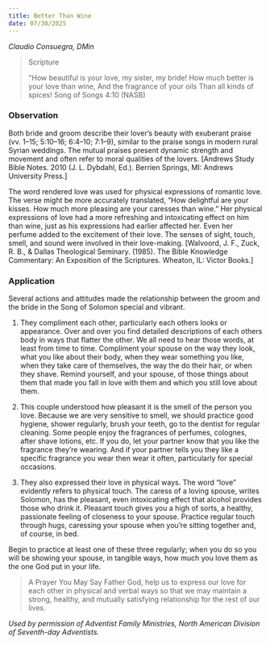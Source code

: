 ```yaml
---
title: Better Than Wine
date: 07/30/2025
---
```


_Claudio Consuegra, DMin_

> <p>Scripture</p>
> "How beautiful is your love, my sister, my bride! How much better is your love than wine, And the fragrance of your oils Than all kinds of spices! Song of Songs 4:10 (NASB)

### Observation

Both bride and groom describe their lover’s beauty with exuberant praise (vv. 1–15; 5:10–16; 6:4–10; 7:1–9), similar to the praise songs in modern rural Syrian weddings. The mutual praises present dynamic strength and movement and often refer to moral qualities of the lovers. [Andrews Study Bible Notes. 2010 (J. L. Dybdahl, Ed.). Berrien Springs, MI: Andrews University Press.]

The word rendered love was used for physical expressions of romantic love. The verse might be more accurately translated, “How delightful are your kisses. How much more pleasing are your caresses than wine.” Her physical expressions of love had a more refreshing and intoxicating effect on him than wine, just as his expressions had earlier affected her. Even her perfume added to the excitement of their love. The senses of sight, touch, smell, and sound were involved in their love-making. [Walvoord, J. F., Zuck, R. B., & Dallas Theological Seminary. (1985). The Bible Knowledge Commentary: An Exposition of the Scriptures. Wheaton, IL: Victor Books.]

### Application

Several actions and attitudes made the relationship between the groom and the bride in the Song of Solomon special and vibrant.

1. They compliment each other, particularly each others looks or appearance. Over and over you find detailed descriptions of each others body in ways that flatter the other. We all need to hear those words, at least from time to time. Compliment your spouse on the way they look, what you like about their body, when they wear something you like, when they take care of themselves, the way the do their hair, or when they shave. Remind yourself, and your spouse, of those things about them that made you fall in love with them and which you still love about them.

2. This couple understood how pleasant it is the smell of the person you love. Because we are very sensitive to smell, we should practice good hygiene, shower regularly, brush your teeth, go to the dentist for regular cleaning. Some people enjoy the fragrances of perfumes, colognes, after shave lotions, etc. If you do, let your partner know that you like the fragrance they’re wearing. And if your partner tells you they like a specific fragrance you wear then wear it often, particularly for special occasions.

3. They also expressed their love in physical ways. The word “love” evidently refers to physical touch. The caress of a loving spouse, writes Solomon, has the pleasant, even intoxicating effect that alcohol provides those who drink it. Pleasant touch gives you a high of sorts, a healthy, passionate feeling of closeness to your spouse. Practice regular touch through hugs, caressing your spouse when you’re sitting together and, of course, in bed.

Begin to practice at least one of these three regularly; when you do so you will be showing your spouse, in tangible ways, how much you love them as the one God put in your life.

> <callout>A Prayer You May Say</callout>
> Father God, help us to express our love for each other in physical and verbal ways so that we may maintain a strong, healthy, and mutually satisfying relationship for the rest of our lives.

_Used by permission of Adventist Family Ministries, North American Division of Seventh-day Adventists._